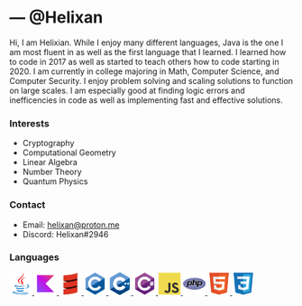 # &mdash; @Helixan

Hi, I am Helixian. While I enjoy many different languages, Java is the one I am most fluent in as well as the first language that I learned. I learned how to code in 2017 as well as started to teach others how to code starting in 2020. I am currently in college majoring in Math, Computer Science, and Computer Security. I enjoy problem solving and scaling solutions to function on large scales. I am especially good at finding logic errors and inefficencies in code as well as implementing fast and effective solutions.
<br>
### Interests
- Cryptography
- Computational Geometry
- Linear Algebra
- Number Theory
- Quantum Physics
### Contact
- Email: <a href="mailto:helixan@proton.me">helixan@proton.me</a>
- Discord: Helixan\#2946
<h3 align="left">Languages</h3>
<p align="left">
	<a href="https://www.java.com" target="_blank"> 
		<img src="https://raw.githubusercontent.com/devicons/devicon/master/icons/java/java-original.svg" alt="Java" width="40" height="40"/>
	</a>
	<a href="https://kotlinlang.org/" target="_blank">
		<img src="https://raw.githubusercontent.com/devicons/devicon/master/icons/kotlin/kotlin-original.svg" alt="Kotlin" width="40" height="40"/>
	</a>
  <a href="https://www.scala-lang.org/" target="_blank"> 
		<img src="https://raw.githubusercontent.com/devicons/devicon/master/icons/scala/scala-original.svg" alt="Scala" width="40" height="40"/>
	</a>
  <a href="https://www.cprogramming.com/" target="_blank">
		<img src="https://raw.githubusercontent.com/devicons/devicon/master/icons/c/c-original.svg" alt="C" width="40" height="40"/>
	</a>
	<a href="https://www.cplusplus.com/" target="_blank">
		<img src="https://raw.githubusercontent.com/devicons/devicon/master/icons/cplusplus/cplusplus-original.svg" alt="C++" width="40" height="40"/>
	</a>
	<a href="https://docs.microsoft.com/en-us/dotnet/csharp/" target="_blank">
		<img src="https://raw.githubusercontent.com/devicons/devicon/master/icons/csharp/csharp-original.svg" alt="C#" width="40" height="40"/>
	</a>
	<a href="https://www.javascript.com/" target="_blank">
		<img src="https://raw.githubusercontent.com/devicons/devicon/master/icons/javascript/javascript-original.svg" alt="JavaScript" width="40" height="40"/>
	</a>
  	<a href="https://www.php.net/" target="_blank">
		<img src="https://raw.githubusercontent.com/devicons/devicon/master/icons/php/php-original.svg" alt="PHP" width="40" height="40"/>
	</a>
	<a href="https://html.com/" target="_blank">
		<img src="https://raw.githubusercontent.com/devicons/devicon/master/icons/html5/html5-original.svg" alt="HTML" width="40" height="40"/>
	</a>
	<a href="https://developer.mozilla.org/en-US/docs/Web/CSS" target="_blank">
		<img src="https://raw.githubusercontent.com/devicons/devicon/master/icons/css3/css3-original.svg" alt="CSS" width="40" height="40"/>
	</a>
</p>
